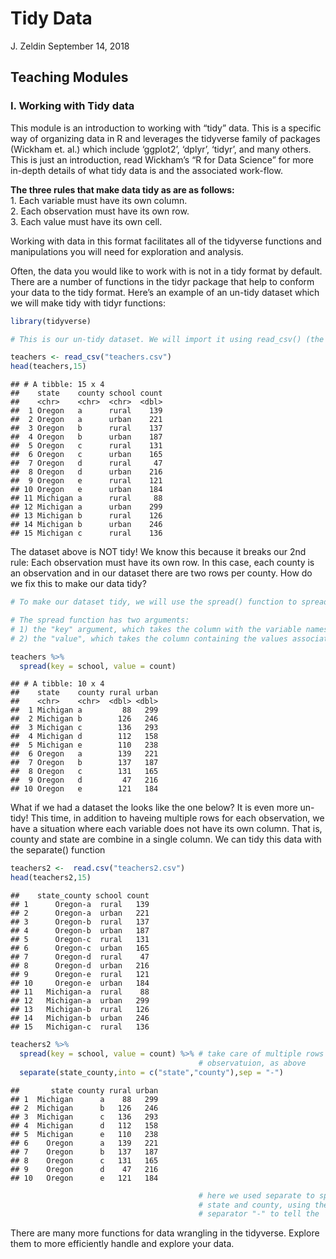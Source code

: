 Tidy Data
================
J. Zeldin
September 14, 2018

## Teaching Modules

### I. Working with Tidy data

This module is an introduction to working with “tidy” data. This is a
specific way of organizing data in R and leverages the tidyverse family
of packages (Wickham et. al.) which include ‘ggplot2’, ‘dplyr’, ‘tidyr’,
and many others. This is just an introduction, read Wickham’s “R for
Data Science” for more in-depth details of what tidy data is and the
associated work-flow.

**The three rules that make data tidy as are as follows:**  
1\. Each variable must have its own column.  
2\. Each observation must have its own row.  
3\. Each value must have its own cell.

Working with data in this format facilitates all of the tidyverse
functions and manipulations you will need for exploration and analysis.

Often, the data you would like to work with is not in a tidy format by
default. There are a number of functions in the tidyr package that help
to conform your data to the tidy format. Here’s an example of an un-tidy
dataset which we will make tidy with tidyr
functions:

``` r
library(tidyverse)
```

``` r
# This is our un-tidy dataset. We will import it using read_csv() (the tidyverse verison of read.csv)

teachers <- read_csv("teachers.csv")
head(teachers,15)
```

    ## # A tibble: 15 x 4
    ##    state    county school count
    ##    <chr>    <chr>  <chr>  <dbl>
    ##  1 Oregon   a      rural    139
    ##  2 Oregon   a      urban    221
    ##  3 Oregon   b      rural    137
    ##  4 Oregon   b      urban    187
    ##  5 Oregon   c      rural    131
    ##  6 Oregon   c      urban    165
    ##  7 Oregon   d      rural     47
    ##  8 Oregon   d      urban    216
    ##  9 Oregon   e      rural    121
    ## 10 Oregon   e      urban    184
    ## 11 Michigan a      rural     88
    ## 12 Michigan a      urban    299
    ## 13 Michigan b      rural    126
    ## 14 Michigan b      urban    246
    ## 15 Michigan c      rural    136

The dataset above is NOT tidy\! We know this because it breaks our 2nd
rule: Each observation must have its own row. In this case, each county
is an observation and in our dataset there are two rows per county. How
do we fix this to make our data
tidy?

``` r
# To make our dataset tidy, we will use the spread() function to spread the school column into two seperate variables with values from the count column.

# The spread function has two arguments:
# 1) the "key" argument, which takes the column with the variable names that are to be spread. In our case, this is the school column.
# 2) the "value", which takes the column containing the values associated with the variables that are to be spread. In our case, this is the count column.

teachers %>% 
  spread(key = school, value = count)
```

    ## # A tibble: 10 x 4
    ##    state    county rural urban
    ##    <chr>    <chr>  <dbl> <dbl>
    ##  1 Michigan a         88   299
    ##  2 Michigan b        126   246
    ##  3 Michigan c        136   293
    ##  4 Michigan d        112   158
    ##  5 Michigan e        110   238
    ##  6 Oregon   a        139   221
    ##  7 Oregon   b        137   187
    ##  8 Oregon   c        131   165
    ##  9 Oregon   d         47   216
    ## 10 Oregon   e        121   184

What if we had a dataset the looks like the one below? It is even more
un-tidy\! This time, in addition to haveing multiple rows for each
observation, we have a situation where each variable does not have its
own column. That is, county and state are combine in a single column. We
can tidy this data with the separate() function

``` r
teachers2 <-  read.csv("teachers2.csv")
head(teachers2,15)
```

    ##    state_county school count
    ## 1      Oregon-a  rural   139
    ## 2      Oregon-a  urban   221
    ## 3      Oregon-b  rural   137
    ## 4      Oregon-b  urban   187
    ## 5      Oregon-c  rural   131
    ## 6      Oregon-c  urban   165
    ## 7      Oregon-d  rural    47
    ## 8      Oregon-d  urban   216
    ## 9      Oregon-e  rural   121
    ## 10     Oregon-e  urban   184
    ## 11   Michigan-a  rural    88
    ## 12   Michigan-a  urban   299
    ## 13   Michigan-b  rural   126
    ## 14   Michigan-b  urban   246
    ## 15   Michigan-c  rural   136

``` r
teachers2 %>% 
  spread(key = school, value = count) %>% # take care of multiple rows per
                                          # observatuion, as above
  separate(state_county,into = c("state","county"),sep = "-")
```

    ##       state county rural urban
    ## 1  Michigan      a    88   299
    ## 2  Michigan      b   126   246
    ## 3  Michigan      c   136   293
    ## 4  Michigan      d   112   158
    ## 5  Michigan      e   110   238
    ## 6    Oregon      a   139   221
    ## 7    Oregon      b   137   187
    ## 8    Oregon      c   131   165
    ## 9    Oregon      d    47   216
    ## 10   Oregon      e   121   184

``` r
                                          # here we used separate to split
                                          # state and county, using the 
                                          # separator "-" to tell the                                               # function where to split
```

There are many more functions for data wrangling in the tidyverse.
Explore them to more efficiently handle and explore your data.

